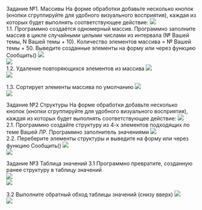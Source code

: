 Задание №1. Массивы
На форме обработки добавьте несколько кнопок (кнопки сгруппируйте для удобного визуального восприятия), каждая из которых будет выполнять соответствующее действие:
![](images/Screenshot_8.png)  
1.1. Программно создаётся одномерный массив. Программно заполните массив в цикле случайными целыми числами из интервала (№ Вашей темы, N Вашей темы + 10). Количество элементов массива = № Вашей темы + 50. Выведите созданные элементы на форму или через функцию Сообщить()
![](images/Screenshot_1.png)  
![](images/Screenshot_4.png)  
1.2. Удаление повторяющихся элементов из массива
![](images/Screenshot_2.png)  
![](images/Screenshot_6.png)  

1.3. Сортирует элементы массива по умолчанию
![](images/Screenshot_3.png)  
![](images/Screenshot_7.png)  

Задание №2 Структуры
На форме обработки добавьте несколько кнопок (кнопки сгруппируйте для удобного визуального восприятия), каждая из которых будет выполнять соответствующее действие:
![](images/Screenshot_9.png)  
2.1. Программно создайте структуру из 4-х элементов подходящих по теме Вашей ЛР. Программно заполнитель значениями 
![](images/Screenshot_13.png)  
2.2. Переберите элементы структуры и выведите на форму или через функцию Сообщить()
![](images/Screenshot_10.png)  
![](images/Screenshot_14.png)  

Задание №3 Таблица значений
3.1 Программно превратите, созданную ранее структуру в таблицу значений\
![](images/Screenshot_11.png)  
![](images/Screenshot_15.png)  

3.2 Выполните обратный обход таблицы значений (снизу вверх)
![](images/Screenshot_12.png)  
![](images/Screenshot_16.png)  
